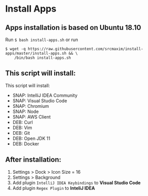 # Install Apps

## Apps installation is based on **Ubuntu 18.10**

Run `$ bash install-apps.sh`
or run
```
$ wget -q https://raw.githubusercontent.com/srcmaxim/install-apps/master/install-apps.sh && \
	/bin/bash install-apps.sh
```

## This script will install:
This script will install:
- SNAP: IntelliJ IDEA Community
- SNAP: Visual Studio Code
- SNAP: Chromium
- SNAP: Node
- SNAP: AWS Client
- DEB: Curl
- DEB: Vim
- DEB: Git
- DEB: Open JDK 11
- DEB: Docker

## After installation:
1. Settings > Dock > Icon Size = 16
2. Settings > Background
3. Add plugin `IntelliJ IDEA Keybindings` to **Visual Studio Code**
4. Add plugin `Regex Plugin` to **InteliJ IDEA**
